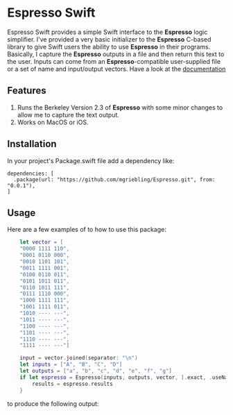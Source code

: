 # Espresso Swift

Espresso Swift provides a simple Swift interface to the **Espresso** logic
simplifier. I've provided a very basic initializer to the **Espresso** C-based
library to give Swift users the ability to use **Espresso** in their
programs. Basically, I capture the **Espresso** outputs in a file and
then return this text to the user. Inputs can come from an **Espresso**-compatible
user-supplied file or a set of name and input/output vectors. Have a look
at the [documentation](espresso5.pdf)

## Features

1. Runs the Berkeley Version 2.3 of **Espresso** with some minor changes
   to allow me to capture the text output.
2. Works on MacOS or iOS.

## Installation

In your project's Package.swift file add a dependency like:

```
dependencies: [
  .package(url: "https://github.com/mgriebling/Espresso.git", from: "0.0.1"),
]
```

## Usage

Here are a few examples of to how to use this package:

```swift
	let vector = [
	"0000 1111 110",
	"0001 0110 000",
	"0010 1101 101",
	"0011 1111 001",
	"0100 0110 011",
	"0101 1011 011",
	"0110 1011 111",
	"0111 1110 000",
	"1000 1111 111",
	"1001 1111 011",
	"1010 ---- ---",
	"1011 ---- ---",
	"1100 ---- ---",
	"1101 ---- ---",
	"1110 ---- ---",
	"1111 ---- ---"]

	input = vector.joined(separator: "\n")
	let inputs = ["A", "B", "C", "D"]
	let outputs = ["a", "b", "c", "d", "e", "f", "g"]
	if let espresso = Espresso(inputs, outputs, vector, [.exact, .useNames]) {
		results = espresso.results
	}
```

to produce the following output:

```
```





